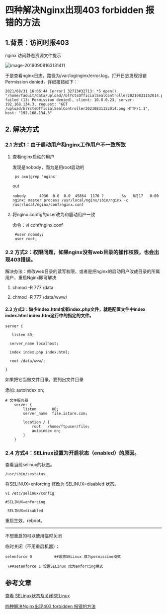 # 四种解决Nginx出现403 forbidden 报错的方法

## 1.背景：访问时报403

nginx 访问静态资源文件提示

![image-20190908163131411](https://zszblog.oss-cn-beijing.aliyuncs.com/zszblog/blogimage-master/img/image-20190908163131411.png)



于是查看nginx日志，路径为/var/log/nginx/error.log。打开日志发现报错Permission denied，详细报错如下：

```
2021/08/31 16:06:44 [error] 32713#32713: *5 open() "/home/faduit/data/upload//blYctsOfficialSealController20210831152014.png" failed (13: Permission denied), client: 10.8.0.23, server: 192.168.134.3, request: "GET /upload/blYctsOfficialSealController20210831152014.png HTTP/1.1", host: "192.168.134.3"
```

## 2. 解决方式

### 2.1 方式1：**由于启动用户和nginx工作用户不一致所致**

1. 查看nginx启动的用户

   发现是nobody，而为是用root启动的

   ```
    ps axu|grep 'nginx'
   ```

   out

   ```
   nobody      4936  0.0  0.0  45864  1176 ?        Ss   8月17   0:00 nginx: master process /usr/local/nginx/sbin/nginx -c /usr/local/nginx/conf/nginx.conf
   ```

2. 将nginx.config的user改为和启动用户一致

   命令：vi conf/nginx.conf

   ```
    #user nobody;
    user root;
   ```



### 2.2  方式2：权限问题，如果nginx没有web目录的操作权限，也会出现403错误。

解决办法：修改web目录的读写权限，或者是把nginx的启动用户改成目录的所属用户，重启Nginx即可解决

1. chmod -R 777 /data

2. chmod -R 777 /data/www/

#### 2.3 方式3：**缺少index.html或者index.php文件，就是配置文件中index index.html index.htm这行中的指定的文件。**

```
server {

   listen 80;

  server_name localhost;

  index index.php index.html;

  root /data/www/;

}
```

如果把它当做文件目录，要列出文件目录

添加:	autoindex on;

```
# 文件服务器
    server {
        listen       80;
        server_name  file.isture.com;

        location / {
            root   /home/ftpuser/file;
            autoindex on;
        }
    }
```



### 2.4 方式4：**SELinux设置为开启状态（enabled）的原因。**

查看当前selinux的状态。

```
/usr/sbin/sestatus
```

将SELINUX=enforcing 修改为 SELINUX=disabled 状态。

```
vi /etc/selinux/config
```

```
#SELINUX=enforcing

 SELINUX=disabled
```

重启生效。reboot。

---

不想重启的可以使用临时关闭

临时关闭（不用重启机器）：

```
setenforce 0          ##设置SELinux 成为permissive模式

 \##setenforce 1 设置SELinux 成为enforcing模式
```

## 参考文章

[查看 SELinux状态及关闭SELinux](https://blog.51cto.com/bguncle/957315)

[四种解决Nginx出现403 forbidden 报错的方法](https://blog.csdn.net/shadow_zed/article/details/106853355)
